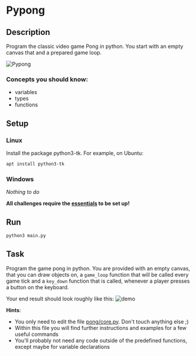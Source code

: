 # Pypong

## Description

Program the classic video game Pong in python. You start with an empty canvas that and a prepared game loop.

![Pypong](demo.gif)

### Concepts you should know:

- variables
- types
- functions

## Setup

### Linux

Install the package python3-tk. For example, on Ubuntu: 
```sh
apt install python3-tk
```

### Windows

*Nothing to do*

**All challenges require the [essentials](../../docs/Essentials.md) to be set up!**

## Run

```sh
python3 main.py
```

## Task

Program the game pong in python. You are provided with an empty canvas, that you can draw objects on,
a `game_loop` function that will be called every game tick and a `key_down` function that is called,
whenever a player presses a button on the keyboard.

Your end result should look roughly like this: ![demo](demo.gif)

**Hints**:
- You only need to edit the file [pong/core.py](pong/core.py). Don't touch anything else ;)
- Within this file you will find further instructions and examples for a few useful commands
- You'll probably not need any code outside of the predefined functions, except maybe for variable declarations